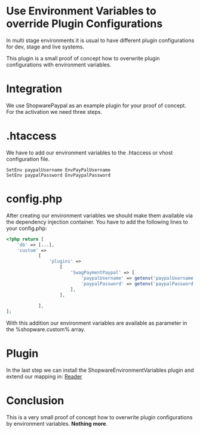 # Use Environment Variables to override Plugin Configurations

In multi stage environments it is usual to have different plugin configurations for dev, stage and live systems. 

This plugin is a small proof of concept how to overwrite plugin configurations with environment variables. 

# Integration
We use ShopwarePaypal as an example plugin for your proof of concept. For the activation we need three steps. 

# .htaccess 

We have to add our environment variables to the .htaccess or vhost configuration file. 

```apacheconfig
SetEnv paypalUsername EnvPayPalUsername
SetEnv paypalPassword EnvPaypalPassword
```

# config.php
After creating our environment variables we should make them available via the dependency injection container. 
You have to add the following lines to your config.php:

```php
<?php return [
    'db' => [...],
    'custom' =>
            [
                'plugins' =>
                    [
                        'SwagPaymentPaypal' => [
                            'paypalUsername' => getenv('paypalUsername'),
                            'paypalPassword' => getenv('paypalPassword'),
                        ],
                    ],
    
            ],
];
```

With this addition our environment variables are available as parameter in the %shopware.custom% array. 

# Plugin
In the last step we can install the ShopwareEnvironmentVariables plugin and extend our mapping in: [Reader](https://github.com/teiling88/shopware-environment-variables/blob/master/Reader.php#L35)

# Conclusion

This is a very small proof of concept how to overwrite plugin configurations by environment variables. **Nothing more**. 
